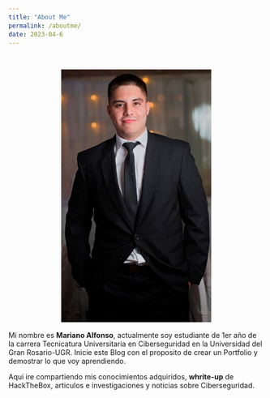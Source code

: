 ```yaml
---
title: "About Me"
permalink: /aboutme/
date: 2023-04-6
---
```

<br>

<p align="center">
<img src="/assets/images/aboutme/foto.jpg">
</p>

Mi nombre es **Mariano Alfonso**, actualmente soy estudiante de 1er año de la carrera Tecnicatura Universitaria en Ciberseguridad en la Universidad del Gran Rosario-UGR.
Inicie este Blog con el proposito de crear un Portfolio y demostrar lo que voy aprendiendo.

Aqui ire compartiendo mis conocimientos adquiridos, **whrite-up** de HackTheBox, articulos e investigaciones y noticias sobre Ciberseguridad.
